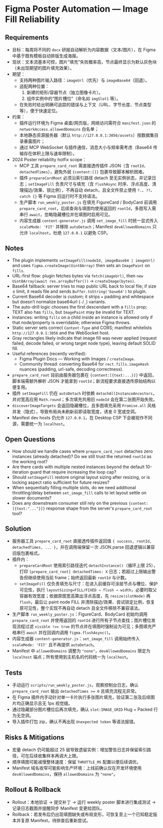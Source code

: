 # Figma Poster Automation — Image Fill Reliability

## Requirements
- 目标：每周将不同的 `docx` 研报自动解析为内容数据（文本/图片），在 Figma 中基于既有模板自动排版生成海报。
- 现状：文本流基本可控，图片“填充”失败概率高，节点最终显示为默认灰色块（未出现期望的图片填充效果）。
- 期望：
  - 支持两种图片输入路径：`imageUrl`（优先）与 `imageBase64`（回退）。
  - 适配两种位置：
    1) 新建的矩形/容器节点（独立图像卡片）。
    2) 组件实例中的“图片槽位”（命名如 `imgSlot1` 等）。
  - 在失败时给出明确可追踪的错误与上下文（URL、字节长度、节点类型等），便于快速定位。
- 约束：
  - 插件运行环境为 Figma 桌面/网页版，网络访问需符合 `manifest.json` 的 `networkAccess.allowedDomains` 白名单；
  - 本地静态资源服务器（默认 `http://127.0.0.1:3056/assets`）按数据集目录暴露图片；
  - 通过 MCP WebSocket 与插件通信，消息大小与频率需考虑（Base64 传输存在体积上限与速率限制）。
- 2024 Poster reliability hotfix scope：
  - MCP 工具 `prepare_card_root` 需直接透传插件 JSON（含 `rootId`、`detachedTimes`），避免外层 `{content:[]}` 包裹导致脚本解析困难。
  - 插件 `prepareCardRoot` 必须沿索引路径 detach 至无实例状态，并记录日志；`setImageFill` 负责尺寸与填充（含 `flushAsync` 时序、浮点高度、清理描边/效果、锁比例），不再自动 detach，且全文件禁止使用 `?.`、`??`、`catch {}` 等 Figma 旧运行时不支持语法。
  - 生产脚本 `run_weekly_poster.js` 在填充 FigureCard / BodyCard 前调用 `prepare_card_root`，后续查询与填图均使用返回的 `rootId`，多图写入需串行 `await`，忽略隐藏槽位并在填图时启用可见。
  - 内容生成器 `content-generator.js` 调用 `set_image_fill` 时统一显式传入 `scaleMode: 'FIT'` 并移除 `autoDetach`；Manifest `devAllowedDomains` 只允许 `localhost`，杜绝 `127.0.0.1` 以避免 CSP。

## Notes
- The plugin implements `setImageFill(nodeId, imageBase64 | imageUrl)` and uses `figma.createImage(Uint8Array)` then sets an `ImagePaint` on `fills`.
- URL-first flow: plugin fetches bytes via `fetch(imageUrl)`, then `new Uint8Array(await res.arrayBuffer())` → `createImage(bytes)`.
- Base64 fallback: server tries to map public URL back to local file; if size ≤ limit, it reads file and sends `Buffer.toString('base64')` to plugin.
- Current Base64 decoder is custom; it strips `=` padding and whitespace but doesn’t normalize base64url (`-`/`_`) variants.
- The auto-drill logic chooses the first descendant with a `fills` prop; TEXT also has `fills`, but `ImagePaint` may be invalid for TEXT.
- Instances: writing `fills` on a child inside an instance is allowed only if that node/property is overridable; otherwise Figma throws.
- Static server sets correct `Content-Type` and CORS; manifest whitelists `http://127.0.0.1:3056` and the WebSocket host.
- Gray rectangles likely indicate that image fill was never applied (request failed, decode failed, or wrong target node type), leaving default SOLID fill.
- Useful references (recently verified):
  - Figma Plugin Docs — Working with Images / `createImage`.
  - Community thread: converting Base64 for `rect.fills.imageHash` nuances (padding, url-safe, decoding correctness).
- `prepare_card_root` 目前由服务器包裹在 `{content:[{text:...}]}` 中返回，脚本端需额外解析 JSON 才能拿到 `rootId`；新流程要求直接透传原始结构以便复用。
- 插件 `setImageFill` 仍在 `autoDetach` 时依赖 `detachAllInstanceAncestors`，并对宽高应用 `Math.round`；多次填充共用旧 `nodeId` 会在第二张图开始失败。
- `discoverImageTargets` 会返回隐藏槽位，且多图填充采用 `Promise.all` 风格并发（隐式），导致布局尚未刷新前即读取宽度，诱发 0 宽或空洞。
- Manifest dev hosts 仍允许 `127.0.0.1`，在 Desktop CSP 下会被视作不同源，需要统一为 `localhost`。

## Open Questions
- How should we handle cases where `prepare_card_root` detaches zero instances (already detached)? Do we still trust the returned `rootId` as the working root?
- Are there cards with multiple nested instances beyond the default 10-iteration guard that require increasing the loop cap?
- Should `setImageFill` restore original layout sizing after resizing, or is locking aspect ratio sufficient for future resizes?
- When sequentially filling multiple slots, do we need additional throttling/delay between `set_image_fill` calls to let layout settle on slower documents?
- Does any downstream consumer still rely on the previous `{content:[{text:"..."}]}` response shape from the server's `prepare_card_root` tool?

## Solution
- 服务器工具 `prepare_card_root` 直接透传插件返回值 `{ success, rootId, detachedTimes, ... }`，并在调用端保留一次 JSON.parse 回退逻辑以兼容旧版包裹格式。
- 插件内：
  - `prepareCardRoot` 使用索引路径迭代 `detachInstance()`（循环上限 25），打印 `[prepare_card_root] detachedTimes: X` 日志；若超过上限输出警告但继续使用当前 frame；始终返回最新 `rootId` 与计数。
  - `setImageFill` 仅负责填充与尺寸：在进入前缓存可涂层节点与槽位、保护可见性，执行 `layoutSizing=FILL/FIXED → flush → width`，必要时取父容器有效宽度；依据原图宽高算出浮点高度，先 `resize(slotNode)` 再 `flush`，最后让 paint node FILL 并清除描边/效果、尝试锁定比例，恢复原可见性，整个实现不再自动 detach 且全文件移除不兼容语法。
- 生产脚本 `run_weekly_poster.js`：FigureCard、BodyCard 初始均调用 `prepare_card_root` 并使用返回的 `rootId` 进行所有子节点查找；图片槽位发现流程过滤 `visible !== true` 的节点并在填图时强制设为可见；多图填充严格串行 `await` 并在回调内调用 `figma.flushAsync()`。
- 内容生成器 `content-generator.js`：`set_image_fill` 调用始终传入 `scaleMode: 'FIT'` 且不再提供 `autoDetach`。
- Manifest 中 `allowedDomains` 调整为 `"none"`，`devAllowedDomains` 限定为 `localhost` 端点；所有使用到主机名的代码统一为 `localhost`。

## Tests
- 手动运行 `scripts/run_weekly_poster.js`，观察控制台日志，确认 `prepare_card_root` 输出 `detachedTimes >= 0` 且填充流程无异常。
- 在 Figma 插件内手动针对单一卡片执行多张图片填充，验证第二张及后续图片均正确显示且无 1px 视觉缝。
- 通过隐藏部分图片槽位后再次填充，确认 `slot:IMAGE_GRID` Hug + Packed 行为无空洞。
- 导入插件打包 zip，确认不再出现 `Unexpected token` 等语法报错。

## Risks & Mitigations
- 宏量 detach 仍可能超过 25 层导致遗留实例：增加警告日志并保留索引路径，可在后续收集样本再调大上限。
- 顺序填图可能减慢整体速度：保留 `THROTTLE_MS` 配置以便后续调优。
- Manifest 域名收窄可能影响生产环境：上线前确认仅在开发环境使用 `devAllowedDomains`，保持 `allowedDomains` 为 `"none"`。

## Rollout & Rollback
- Rollout：本地验证 → 提交补丁 → 运行 weekly poster 脚本进行集成测试 → 记录日志截图并提醒同步 Manifest 变更给团队。
- Rollback：若发布后仍出现填图缺失或布局变形，可恢复至上一个已知稳定版本并复原 Manifest，待排查后重新尝试。
